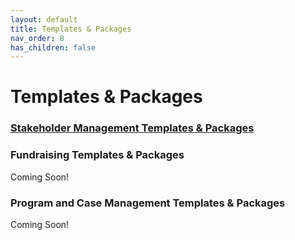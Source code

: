 ```yaml
---
layout: default
title: Templates & Packages
nav_order: 8
has_children: false
---
```


# Templates & Packages

### [Stakeholder Management Templates & Packages](https://sfdo-community-sprints.github.io/npc-best-practices/stakeholder-management/templates_and_packages/)

### Fundraising Templates & Packages
Coming Soon!

### Program and Case Management Templates & Packages
Coming Soon!


